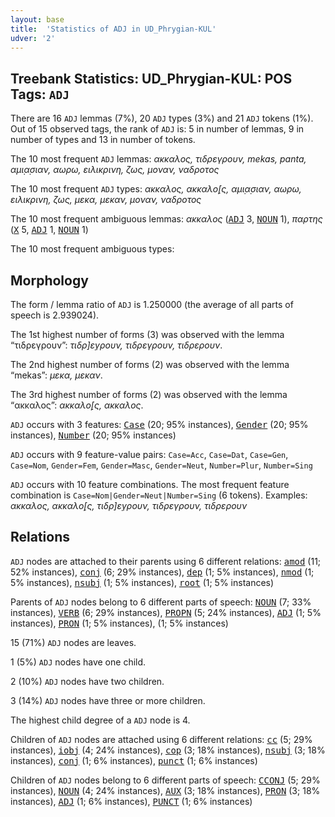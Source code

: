 ```yaml
---
layout: base
title:  'Statistics of ADJ in UD_Phrygian-KUL'
udver: '2'
---
```


## Treebank Statistics: UD_Phrygian-KUL: POS Tags: `ADJ`

There are 16 `ADJ` lemmas (7%), 20 `ADJ` types (3%) and 21 `ADJ` tokens (1%).
Out of 15 observed tags, the rank of `ADJ` is: 5 in number of lemmas, 9 in number of types and 13 in number of tokens.

The 10 most frequent `ADJ` lemmas: <em>ακκαλος, τιδρεγρουν, mekas, panta, αμι̣α̣σιαν, αωρω, ειλικρινη, ζως, μοναν, ναδροτος</em>

The 10 most frequent `ADJ` types:  <em>ακκαλος, ακκαλο̣[ς, αμι̣α̣σιαν, αωρω, ειλικρινη, ζως, μεκα, μεκαν, μοναν, ναδροτος</em>

The 10 most frequent ambiguous lemmas: <em>ακκαλος</em> (<tt><a href="xpg_kul-pos-ADJ.html">ADJ</a></tt> 3, <tt><a href="xpg_kul-pos-NOUN.html">NOUN</a></tt> 1), <em>παρτης</em> (<tt><a href="xpg_kul-pos-X.html">X</a></tt> 5, <tt><a href="xpg_kul-pos-ADJ.html">ADJ</a></tt> 1, <tt><a href="xpg_kul-pos-NOUN.html">NOUN</a></tt> 1)

The 10 most frequent ambiguous types:  



## Morphology

The form / lemma ratio of `ADJ` is 1.250000 (the average of all parts of speech is 2.939024).

The 1st highest number of forms (3) was observed with the lemma “τιδρεγρουν”: <em>τιδρ]ε̣γρουν, τιδρεγρουν, τιδρερουν</em>.

The 2nd highest number of forms (2) was observed with the lemma “mekas”: <em>μεκα, μεκαν</em>.

The 3rd highest number of forms (2) was observed with the lemma “ακκαλος”: <em>ακκαλο̣[ς, ακκαλος</em>.

`ADJ` occurs with 3 features: <tt><a href="xpg_kul-feat-Case.html">Case</a></tt> (20; 95% instances), <tt><a href="xpg_kul-feat-Gender.html">Gender</a></tt> (20; 95% instances), <tt><a href="xpg_kul-feat-Number.html">Number</a></tt> (20; 95% instances)

`ADJ` occurs with 9 feature-value pairs: `Case=Acc`, `Case=Dat`, `Case=Gen`, `Case=Nom`, `Gender=Fem`, `Gender=Masc`, `Gender=Neut`, `Number=Plur`, `Number=Sing`

`ADJ` occurs with 10 feature combinations.
The most frequent feature combination is `Case=Nom|Gender=Neut|Number=Sing` (6 tokens).
Examples: <em>ακκαλος, ακκαλο̣[ς, τιδρ]ε̣γρουν, τιδρεγρουν, τιδρερουν</em>


## Relations

`ADJ` nodes are attached to their parents using 6 different relations: <tt><a href="xpg_kul-dep-amod.html">amod</a></tt> (11; 52% instances), <tt><a href="xpg_kul-dep-conj.html">conj</a></tt> (6; 29% instances), <tt><a href="xpg_kul-dep-dep.html">dep</a></tt> (1; 5% instances), <tt><a href="xpg_kul-dep-nmod.html">nmod</a></tt> (1; 5% instances), <tt><a href="xpg_kul-dep-nsubj.html">nsubj</a></tt> (1; 5% instances), <tt><a href="xpg_kul-dep-root.html">root</a></tt> (1; 5% instances)

Parents of `ADJ` nodes belong to 6 different parts of speech: <tt><a href="xpg_kul-pos-NOUN.html">NOUN</a></tt> (7; 33% instances), <tt><a href="xpg_kul-pos-VERB.html">VERB</a></tt> (6; 29% instances), <tt><a href="xpg_kul-pos-PROPN.html">PROPN</a></tt> (5; 24% instances), <tt><a href="xpg_kul-pos-ADJ.html">ADJ</a></tt> (1; 5% instances), <tt><a href="xpg_kul-pos-PRON.html">PRON</a></tt> (1; 5% instances),  (1; 5% instances)

15 (71%) `ADJ` nodes are leaves.

1 (5%) `ADJ` nodes have one child.

2 (10%) `ADJ` nodes have two children.

3 (14%) `ADJ` nodes have three or more children.

The highest child degree of a `ADJ` node is 4.

Children of `ADJ` nodes are attached using 6 different relations: <tt><a href="xpg_kul-dep-cc.html">cc</a></tt> (5; 29% instances), <tt><a href="xpg_kul-dep-iobj.html">iobj</a></tt> (4; 24% instances), <tt><a href="xpg_kul-dep-cop.html">cop</a></tt> (3; 18% instances), <tt><a href="xpg_kul-dep-nsubj.html">nsubj</a></tt> (3; 18% instances), <tt><a href="xpg_kul-dep-conj.html">conj</a></tt> (1; 6% instances), <tt><a href="xpg_kul-dep-punct.html">punct</a></tt> (1; 6% instances)

Children of `ADJ` nodes belong to 6 different parts of speech: <tt><a href="xpg_kul-pos-CCONJ.html">CCONJ</a></tt> (5; 29% instances), <tt><a href="xpg_kul-pos-NOUN.html">NOUN</a></tt> (4; 24% instances), <tt><a href="xpg_kul-pos-AUX.html">AUX</a></tt> (3; 18% instances), <tt><a href="xpg_kul-pos-PRON.html">PRON</a></tt> (3; 18% instances), <tt><a href="xpg_kul-pos-ADJ.html">ADJ</a></tt> (1; 6% instances), <tt><a href="xpg_kul-pos-PUNCT.html">PUNCT</a></tt> (1; 6% instances)


